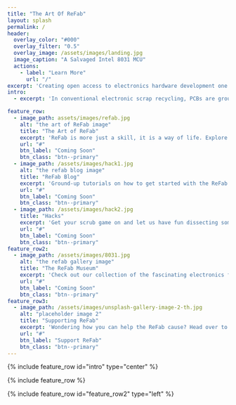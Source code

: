 ```yaml
---
title: "The Art Of ReFab"
layout: splash
permalink: /
header:
  overlay_color: "#000"
  overlay_filter: "0.5"
  overlay_image: /assets/images/landing.jpg
  image_caption: "A Salvaged Intel 8031 MCU"
  actions:
    - label: "Learn More"
      url: "/"
excerpt: 'Creating open access to electronics hardware development one pwned gadget at a time.'
intro: 
  - excerpt: 'In conventional electronic scrap recycling, PCBs are ground to dust, along with all the information encoded within them. If, however, prior to recycling, electronic devices are meticulously disassembled in a learning environment and the parts & knowledge used to build new devices, the students of this practice get to learn from the gold standard of electronics design. This is **The Art Of ReFab**. <br> Join The ReFab movement to see how you can contribute.'

feature_row:
  - image_path: assets/images/refab.jpg
    alt: "the art of ReFab image"
    title: "The Art of ReFab"
    excerpt: 'ReFab is more just a skill, it is a way of life. Explore the ReFab school of thought with respect to life in general.'
    url: "#"
    btn_label: "Coming Soon"
    btn_class: "btn--primary"
  - image_path: /assets/images/hack1.jpg
    alt: "the refab blog image"
    title: "ReFab Blog"
    excerpt: 'Ground-up tutorials on how to get started with the ReFab lifestyle.'
    url: "#"
    btn_label: "Coming Soon"
    btn_class: "btn--primary"
  - image_path: /assets/images/hack2.jpg
    title: "Hacks"
    excerpt: 'Get your scrub game on and let us have fun dissecting some electronic specimen.'
    url: "#"
    btn_label: "Coming Soon"
    btn_class: "btn--primary"
feature_row2:
  - image_path: /assets/images/8031.jpg
    alt: "the refab gallery image"
    title: "The ReFab Museum"
    excerpt: 'Check out our collection of the fascinating electronics from history, curated along our salvaging journey.'
    url: "#"
    btn_label: "Coming Soon"
    btn_class: "btn--primary"
feature_row3:
  - image_path: /assets/images/unsplash-gallery-image-2-th.jpg
    alt: "placeholder image 2"
    title: "Supporting ReFab"
    excerpt: 'Wondering how you can help the ReFab cause? Head over to the supporting ReFab page to learn more about donations and contributing to the ReFab Tech website.'
    url: "#"
    btn_label: "Support ReFab"
    btn_class: "btn--primary"
---
```


{% include feature_row id="intro" type="center" %}

{% include feature_row %}

{% include feature_row id="feature_row2" type="left" %}

<!-- {% include feature_row id="feature_row3" type="right" %}
 -->
